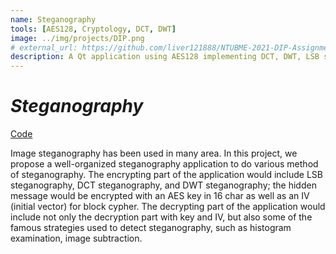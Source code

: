 ```yaml
---
name: Steganography
tools: [AES128, Cryptology, DCT, DWT]
image: ../img/projects/DIP.png
# external_url: https://github.com/liver121888/NTUBME-2021-DIP-Assignments/tree/master/b07611001_FP
description: A Qt application using AES128 implementing DCT, DWT, LSB steganography.
---
```

# _Steganography_

[Code](https://github.com/liver121888/NTUBME-2021-DIP-Assignments/tree/master/b07611001_FP)

Image steganography has been used in many area. In this project, we propose a well-organized steganography application to do various method of steganography. The encrypting part of the application would include LSB steganography, DCT steganography, and DWT steganography; the hidden message would be encrypted with an AES key in 16 char as well as an IV (initial vector) for block cypher. The decrypting part of the application would include not only the decryption part with key and IV, but also some of the famous strategies used to detect steganography, such as histogram examination, image subtraction.

<object data="https://liver121888.github.io/NTUBME-2021-DIP-Assignments/FP_Li-Wei_Yang_b07611001.pdf" width="100%" height="1000" type='application/pdf'></object>
